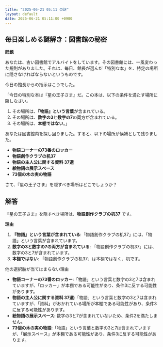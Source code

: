 ```yaml
---
title: "2025-06-21 05:11 の謎"
layout: default
date: 2025-06-21 05:11:00 +0900
---
```

## 毎日楽しめる謎解き：図書館の秘密

**問題**

あなたは、古い図書館でアルバイトをしています。その図書館には、一風変わった規則がありました。それは、毎日、館長が選んだ「特別な本」を、特定の場所に隠さなければならないというものです。

今日の館長からの指示はこうでした。

「今日の特別な本は『星の王子さま』だ。この本は、以下の条件を満たす場所に隠しなさい。

1.  その場所は、**『物語』という言葉**が含まれている。
2.  その場所は、**数字の3**と**数字の7**の両方が含まれている。
3.  その場所は、**本棚ではない**。」

あなたは図書館内を探し回りました。すると、以下の場所が候補として残りました。

*   **物語コーナーの73番のロッカー**
*   **物語創作クラブの机37**
*   **物語の主人公に関する資料 37選**
*   **絵物語の展示スペース**
*   **73個の木の実の物語**

さて、『星の王子さま』を隠すべき場所はどこでしょうか？

## 解答

『星の王子さま』を隠すべき場所は、**物語創作クラブの机37** です。

**理由**

1.  **『物語』という言葉が含まれている**:「物語創作クラブの机37」には、「物語」という言葉が含まれています。
2.  **数字の3と数字の7の両方が含まれている**: 「物語創作クラブの机37」には、数字の3と7が含まれています。
3.  **本棚ではない**: 「物語創作クラブの机37」は本棚ではなく、机です。

他の選択肢が当てはまらない理由

*   **物語コーナーの73番のロッカー**:「物語」という言葉と数字の3と7は含まれていますが、「ロッカー」が本棚である可能性があり、条件3に反する可能性があります。
*   **物語の主人公に関する資料 37選**:「物語」という言葉と数字の3と7は含まれていますが、「資料」がおかれている場所が本棚である可能性があり、条件3に反する可能性があります。
*   **絵物語の展示スペース**: 数字の3と7が含まれていないため、条件2を満たしません。
*   **73個の木の実の物語**:「物語」という言葉と数字の3と7は含まれていますが、「展示スペース」が本棚である可能性があり、条件3に反する可能性があります。
